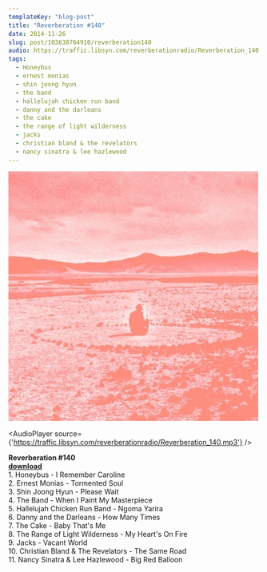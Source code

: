 ```yaml
---
templateKey: "blog-post"
title: "Reverberation #140"
date: 2014-11-26
slug: post/103638764910/reverberation140
audio: https://traffic.libsyn.com/reverberationradio/Reverberation_140.mp3
tags:
  - Honeybus
  - ernest monias
  - shin joong hyun
  - the band
  - hallelujah chicken run band
  - danny and the darleans
  - the cake
  - the range of light wilderness
  - jacks
  - christian bland & the revelators
  - nancy sinatra & lee hazlewood
---
```


![Reverberation #140](../images/ba255e7e23b3c3a60ffc9a2929b9203eeb5aa81a00d72ae127f3a4a76062533b.jpg)

<AudioPlayer source={'https://traffic.libsyn.com/reverberationradio/Reverberation_140.mp3'} />

<p><strong>Reverberation #140<br /><a href="https://traffic.libsyn.com/reverberationradio/Reverberation_140.mp3">download<br /></a></strong>1. Honeybus - I Remember Caroline<br />2. Ernest Monias - Tormented Soul<br />3. Shin Joong Hyun - Please Wait<br />4. The Band - When I Paint My Masterpiece &nbsp;<br />5. Hallelujah Chicken Run Band - Ngoma Yarira<br />6. Danny and the Darleans - How Many Times<br />7. The Cake - Baby That's Me<br />8. The Range of Light Wilderness - My Heart's On Fire<br />9. Jacks - Vacant World<br />10. Christian Bland &amp; The Revelators - The Same Road<br />11. Nancy Sinatra &amp; Lee Hazlewood - Big Red Balloon</p>
